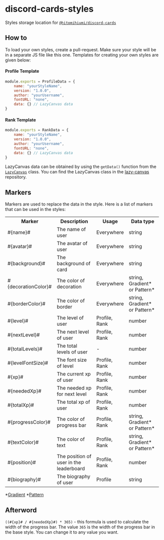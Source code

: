 # discord-cards-styles
Styles storage location for [`@hitomihiumi/discord-cards`](https://www.npmjs.com/package/@hitomihiumi/discord-cards)

## How to

To load your own styles, create a pull-request. Make sure your style will be in a separate JS file like this one. Templates for creating your own styles are given below:

#### Profile Template
```js
module.exports = ProfileData = {
    name: "yourStyleName",
    version: "1.0.0",
    author: "yourUsername",
    fontURL: "none",
    data: {} // LazyCanvas data
}
``` 

#### Rank Template
```js
module.exports = RankData = {
    name: "yourStyleName",
    version: "1.0.0",
    author: "yourUsername",
    fontURL: "none",
    data: {} // LazyCanvas data
}
```

LazyCanvas data can be obtained by using the `getData()` function from the [`LazyCanvas`](https://github.com/hitomihiumi/lazy-canvas/blob/main/docs/lazycanvas.md) class. You can find the LazyCanvas class in the [lazy-canvas](https://github.com/hitomihiumi/lazy-canvas) repository.

## Markers

Markers are used to replace the data in the style. Here is a list of markers that can be used in the styles:

<table>
    <tr>
        <th>Marker</th>
        <th>Description</th>
        <th>Usage</th>
        <th>Data type</th>
    </tr>
    <tr>
        <td>#{name}#</td>
        <td>The name of user</td>
        <td>Everywhere</td>
        <td>string</td>
    </tr>
    <tr>
        <td>#{avatar}#</td>
        <td>The avatar of user</td>
        <td>Everywhere</td>
        <td>string</td>
    </tr>
    <tr>
        <td>#{background}#</td>
        <td>The background of card</td>
        <td>Everywhere</td>
        <td>string</td>
    </tr>
    <tr>
        <td>#{decorationColor}#</td>
        <td>The color of decoration</td>
        <td>Everywhere</td>
        <td>string, Gradient* or Pattern*</td>
    </tr>
    <tr>
        <td>#{borderColor}#</td>
        <td>The color of border</td>
        <td>Everywhere</td>
        <td>string, Gradient* or Pattern*</td>
    </tr>
    <tr>
        <td>#{level}#</td>
        <td>The level of user</td>
        <td>Profile, Rank</td>
        <td>number</td>
    </tr>
    <tr>
        <td>#{nextLevel}#</td>
        <td>The next level of user</td>
        <td>Profile, Rank</td>
        <td>number</td>
    </tr>
    <tr>
        <td>#{totalLevels}#</td>
        <td>The total levels of user</td>
        <td>-</td>
        <td>number</td>
    </tr>
    <tr>
        <td>#{levelFontSize}#</td>
        <td>The font size of level</td>
        <td>Profile, Rank</td>
        <td>number</td>
    </tr>
    <tr>
        <td>#{xp}#</td>
        <td>The current xp of user</td>
        <td>Profile, Rank</td>
        <td>number</td>
    </tr>
    <tr>
        <td>#{neededXp}#</td>
        <td>The needed xp for next level</td>
        <td>Profile, Rank</td>
        <td>number</td>
    </tr>
    <tr>
        <td>#{totalXp}#</td>
        <td>The total xp of user</td>
        <td>Profile, Rank</td>
        <td>number</td>
    </tr>
    <tr>
        <td>#{progressColor}#</td>
        <td>The color of progress bar</td>
        <td>Profile, Rank</td>
        <td>string, Gradient* or Pattern*</td>
    </tr>
    <tr>
        <td>#{textColor}#</td>
        <td>The color of text</td>
        <td>Profile, Rank</td>
        <td>string, Gradient* or Pattern*</td>
    </tr>
    <tr>
        <td>#{position}#</td>
        <td>The position of user in the leaderboard</td>
        <td>Profile, Rank</td>
        <td>number</td>
    </tr>
    <tr>
        <td>#{biography}#</td>
        <td>The biography of user</td>
        <td>Profile</td>
        <td>string</td>
    </tr>
</table>

*[Gradient](https://github.com/hitomihiumi/lazy-canvas/blob/main/docs/gradient.md)
*[Pattern](https://github.com/hitomihiumi/lazy-canvas/blob/main/docs/pattern.md)

## Afterword

`((#{xp}# / #{neededXp}#) * 365)` - this formula is used to calculate the width of the progress bar. The value `365` is the width of the progress bar in the base style. You can change it to any value you want.